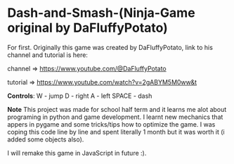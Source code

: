 # Dash-and-Smash-(Ninja-Game original by DaFluffyPotato)
For first. Originally this game was created by DaFluffyPotato, link to his channel and tutorial is here:

channel => https://www.youtube.com/@DaFluffyPotato

tutorial => https://www.youtube.com/watch?v=2gABYM5M0ww&t

**Controls**:
W - jump
D - right
A - left
SPACE - dash

**Note**
This project was made for school half term and it learns me alot about programing in python and game development. 
I learnt new mechanics that appers in pygame and some tricks/tips how to optimize the game.
I was coping this code line by line and spent literally 1 month but it was worth it (i added some objects also).

I will remake this game in JavaScript in future :).
